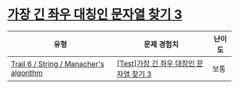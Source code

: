 # [가장 긴 좌우 대칭인 문자열 찾기 3](https://www.codetree.ai/trails/complete/curated-cards/test-longest-palindrome-3)

|유형|문제 경험치|난이도|
|---|---|---|
|[Trail 6 / String / Manacher's algorithm](https://www.codetree.ai/trail-info/intermediate-high/)|[[Test]가장 긴 좌우 대칭인 문자열 찾기 3](https://www.codetree.ai/trails/complete/curated-cards/test-longest-palindrome-3/)|보통|

